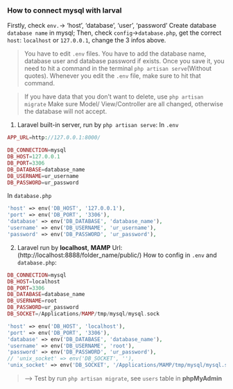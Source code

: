 ### How to connect mysql with larval
Firstly, check `env.`->  ‘host’, ‘database’, ‘user’, ‘password’
Create database `database name` in mysql;
Then, check `config`->`database.php`, get the correct `host`: `localhost` or `127.0.0.1`, change the 3 infos above.

> You have to edit `.env` files. 
> You have to add the database name, database user and database password if exists. Once you save it, you need to hit a command in the terminal `php artisan serve`(Without quotes). Whenever you edit the `.env` file, make sure to hit that command.

> If you have data that you don’t want to delete, use `php artisan migrate`
> Make sure Model/ View/Controller are all changed, otherwise the database will not accept.

1. Laravel built-in server, run by `php artisan serve`:
In `.env`
```php
APP_URL=http://127.0.0.1:8000/

DB_CONNECTION=mysql
DB_HOST=127.0.0.1
DB_PORT=3306
DB_DATABASE=database_name
DB_USERNAME=ur_username
DB_PASSWORD=ur_password
```
In `database.php`
```php
'host' => env('DB_HOST', '127.0.0.1'),
'port' => env('DB_PORT', '3306'),
'database' => env('DB_DATABASE', 'database_name'),
'username' => env('DB_USERNAME', 'ur_username'),
'password' => env('DB_PASSWORD', 'ur_password'),
```

2. Laravel run by __localhost__, __MAMP__
Url:
(http://localhost:8888/folder_name/public/)
How to config in `.env` and `database.php`:
```php
DB_CONNECTION=mysql
DB_HOST=localhost
DB_PORT=3306
DB_DATABASE=database_name
DB_USERNAME=root
DB_PASSWORD=ur_password
DB_SOCKET=/Applications/MAMP/tmp/mysql/mysql.sock
```
```php
'host' => env('DB_HOST', 'localhost'),
'port' => env('DB_PORT', '3306'),
'database' => env('DB_DATABASE', 'database_name'),
'username' => env('DB_USERNAME', 'root'),
'password' => env('DB_PASSWORD', 'ur_password'),
// 'unix_socket' => env('DB_SOCKET', ''),
'unix_socket' => env('DB_SOCKET', '/Applications/MAMP/tmp/mysql/mysql.sock'),
```
> —> Test by run `php artisan migrate`, see `users` table in __phpMyAdmin__
